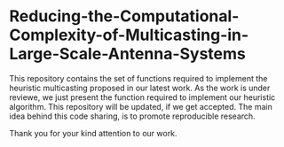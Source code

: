 # Reducing-the-Computational-Complexity-of-Multicasting-in-Large-Scale-Antenna-Systems
This repository contains the set of functions required to implement the heuristic multicasting proposed in our latest work. As the work is under reviewe, we just present the function required to implement our heuristic algorithm. This repository will be updated, if we get accepted. The main idea behind this code sharing, is to promote reproducible research.

Thank you for your kind attention to our work.
